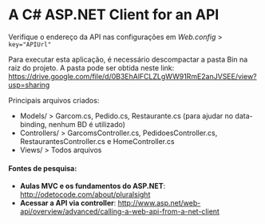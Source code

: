 # A C# ASP.NET Client for an API

Verifique o endereço da API nas configurações em *Web.config* > `key="APIUrl"`

 Para executar esta aplicação, é necessário descompactar a pasta Bin na raiz do projeto. A pasta pode ser obtida neste link: https://drive.google.com/file/d/0B3EhAlFCLZLgWW91RmE2anJVSEE/view?usp=sharing

Principais arquivos criados:

* Models/ > Garcom.cs, Pedido.cs, Restaurante.cs (para ajudar no data-binding, nenhum BD é utilizado)
* Controllers/ > GarcomsController.cs, PedidoesController.cs, RestaurantesController.cs e HomeController.cs
* Views/ > Todos arquivos

#### Fontes de pesquisa:

* **Aulas MVC e os fundamentos do ASP.NET**: http://odetocode.com/about/pluralsight
* **Acessar a API via controller**: http://www.asp.net/web-api/overview/advanced/calling-a-web-api-from-a-net-client
